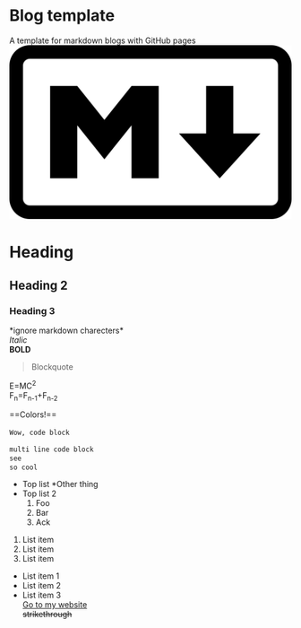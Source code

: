 # Blog template
A template for markdown blogs with GitHub pages
![Wow, an image](/assets/img/image.png)

# Heading  
## Heading 2  
### Heading 3  
\*ignore markdown charecters\*  
*Italic*  
**BOLD**  
>Blockquote  

E=MC<sup>2</sup>  
F<sub>n</sub>=F<sub>n-1</sub>+F<sub>n-2</sub>

==Colors!==  

`Wow, code block`
```
multi line code block  
see   
so cool
```    

* Top list
    *Other thing
* Top list 2
    1. Foo
    2. Bar
    3. Ack


1. List item  
2. List item  
3. List item  

- List item 1  
- List item 2  
- List item 3  
[Go to my website](https://kazmal.tech)  
~~strikethrough~~
